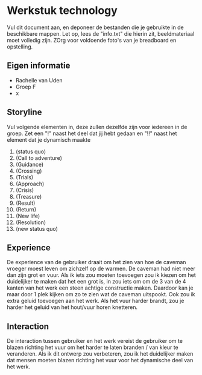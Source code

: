 # Werkstuk technology

Vul dit document aan, en deponeer de bestanden die je gebruikte in de beschikbare mappen. Let op, lees de "info.txt" die hierin zit, beeldmateriaal moet volledig zijn. ZOrg voor voldoende foto's van je breadboard en opstelling.


## Eigen informatie

- Rachelle van Uden
- Groep F
- x


## Storyline 

Vul volgende elementen in, deze zullen dezelfde zijn voor iedereen in de groep. Zet een "!" naast het deel dat jij hebt gedaan en "!!" naast het element dat je dynamisch maakte

1. (status quo)
2. (Call to adventure)
3. (Guidance)
4. (Crossing)
5. (Trials)
6. (Approach)
7. (Crisis)
8. (Treasure)
9. (Result)
10. (Return)
11. (New life)
12. (Resolution)
13. (new status quo)

## Experience

De experience van de gebruiker draait om het zien van hoe de caveman vroeger moest leven om zichzelf op de warmen. De caveman had niet meer dan zijn grot en vuur. 
Als ik iets zou moeten toevoegen zou ik kiezen om het duidelijker te maken dat het een grot is, in zou iets om om de 3 van de 4 kanten van het werk een steen achtige constructie maken. Daardoor kan je maar door 1 plek kijken om zo te zien wat de caveman uitspookt. Ook zou ik extra geluid toevoegen aan het werk. Als het vuur harder brandt, zou je harder het geluid van het hout/vuur horen knetteren.

## Interaction

De interaction tussen gebruiker en het werk vereist de gebruiker om te blazen richting het vuur om het harder te laten branden / van kleur te veranderen. Als ik dit ontwerp zou verbeteren, zou ik het duidelijker maken dat mensen moeten blazen richting het vuur voor het dynamische deel van het werk. 




